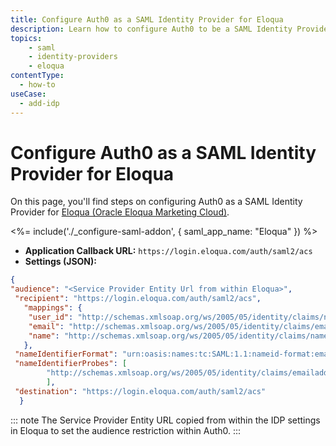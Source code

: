 ```yaml
---
title: Configure Auth0 as a SAML Identity Provider for Eloqua
description: Learn how to configure Auth0 to be a SAML Identity Provider for Eloqua (Oracle Eloqua Marketing Cloud).
topics:
    - saml
    - identity-providers
    - eloqua
contentType:
  - how-to
useCase:
  - add-idp
---
```


# Configure Auth0 as a SAML Identity Provider for Eloqua

On this page, you'll find steps on configuring Auth0 as a SAML Identity Provider for [Eloqua (Oracle Eloqua Marketing Cloud)]().

<%= include('./_configure-saml-addon', {
  saml_app_name: "Eloqua"
}) %>

- **Application Callback URL:** `https://login.eloqua.com/auth/saml2/acs`
- **Settings (JSON):**

```json
{
"audience": "<Service Provider Entity Url from within Eloqua>",
 "recipient": "https://login.eloqua.com/auth/saml2/acs",
   "mappings": {
    "user_id": "http://schemas.xmlsoap.org/ws/2005/05/identity/claims/nameidentifier",
    "email": "http://schemas.xmlsoap.org/ws/2005/05/identity/claims/emailaddress",
    "name": "http://schemas.xmlsoap.org/ws/2005/05/identity/claims/name",
   },
 "nameIdentifierFormat": "urn:oasis:names:tc:SAML:1.1:nameid-format:emailAddress",
 "nameIdentifierProbes": [
        "http://schemas.xmlsoap.org/ws/2005/05/identity/claims/emailaddress"
        ],
 "destination": "https://login.eloqua.com/auth/saml2/acs"
  }

```

::: note
The Service Provider Entity URL copied from within the IDP settings in Eloqua to set the audience restriction within Auth0.
:::